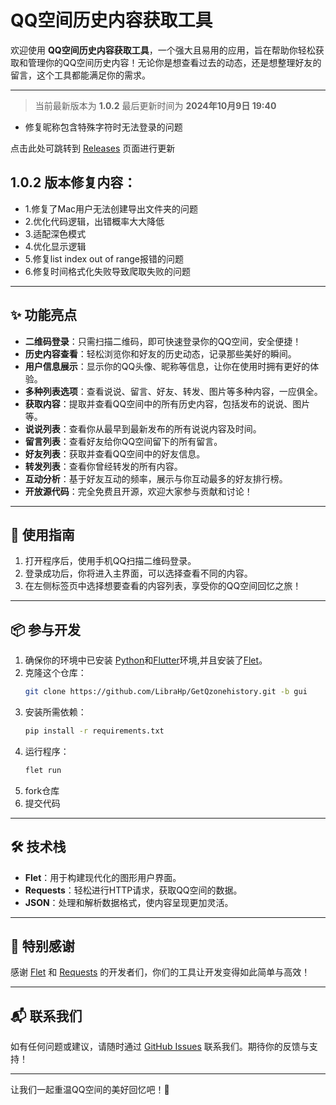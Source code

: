 # QQ空间历史内容获取工具

欢迎使用 **QQ空间历史内容获取工具**，一个强大且易用的应用，旨在帮助你轻松获取和管理你的QQ空间历史内容！无论你是想查看过去的动态，还是想整理好友的留言，这个工具都能满足你的需求。

---
> 当前最新版本为 **1.0.2** 最后更新时间为 **2024年10月9日 19:40**
- 修复昵称包含特殊字符时无法登录的问题

点击此处可跳转到 [Releases](https://github.com/LibraHp/GetQzonehistory/releases/tag/gui-v1.0.2) 页面进行更新
## 1.0.2 版本修复内容：
- 1.修复了Mac用户无法创建导出文件夹的问题
- 2.优化代码逻辑，出错概率大大降低
- 3.适配深色模式
- 4.优化显示逻辑
- 5.修复list index out of range报错的问题
- 6.修复时间格式化失败导致爬取失败的问题
---
## ✨ 功能亮点

- **二维码登录**：只需扫描二维码，即可快速登录你的QQ空间，安全便捷！
- **历史内容查看**：轻松浏览你和好友的历史动态，记录那些美好的瞬间。
- **用户信息展示**：显示你的QQ头像、昵称等信息，让你在使用时拥有更好的体验。
- **多种列表选项**：查看说说、留言、好友、转发、图片等多种内容，一应俱全。
- **获取内容**：提取并查看QQ空间中的所有历史内容，包括发布的说说、图片等。
- **说说列表**：查看你从最早到最新发布的所有说说内容及时间。
- **留言列表**：查看好友给你QQ空间留下的所有留言。
- **好友列表**：获取并查看QQ空间中的好友信息。
- **转发列表**：查看你曾经转发的所有内容。
- **互动分析**：基于好友互动的频率，展示与你互动最多的好友排行榜。
- **开放源代码**：完全免费且开源，欢迎大家参与贡献和讨论！
---

## 🚀 使用指南

1. 打开程序后，使用手机QQ扫描二维码登录。
2. 登录成功后，你将进入主界面，可以选择查看不同的内容。
3. 在左侧标签页中选择想要查看的内容列表，享受你的QQ空间回忆之旅！

---

## 📦 参与开发

1. 确保你的环境中已安装 [Python](https://www.python.org/downloads/)和[Flutter](https://flutter.cn/)环境,并且安装了[Flet](https://flet.dev/)。
2. 克隆这个仓库：
   ```bash
   git clone https://github.com/LibraHp/GetQzonehistory.git -b gui
   ```
3. 安装所需依赖：
   ```bash
   pip install -r requirements.txt
   ```
4. 运行程序：
   ```bash
   flet run
   ```
5. fork仓库
6. 提交代码
---


## 🛠️ 技术栈

- **Flet**：用于构建现代化的图形用户界面。
- **Requests**：轻松进行HTTP请求，获取QQ空间的数据。
- **JSON**：处理和解析数据格式，使内容呈现更加灵活。

---

## 🙌 特别感谢

感谢 [Flet](https://flet.dev) 和 [Requests](https://docs.python-requests.org/en/latest/) 的开发者们，你们的工具让开发变得如此简单与高效！

---

## 📬 联系我们

如有任何问题或建议，请随时通过 [GitHub Issues](https://github.com/LibraHp/GetQzonehistory/issues) 联系我们。期待你的反馈与支持！

---

让我们一起重温QQ空间的美好回忆吧！🌟
